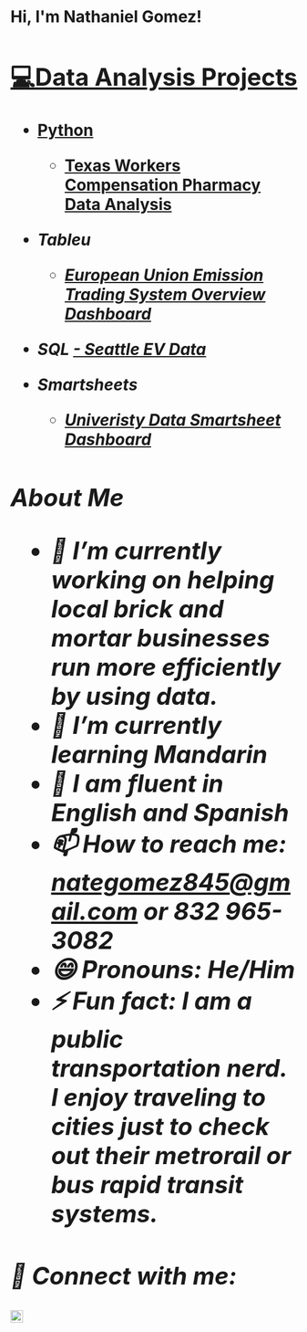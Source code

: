 <h1>Hi, I'm Nathaniel Gomez! <br/><a href="https://github.com/nategomez832/Nathaniel-Gomez-Resume-Data-Analyst/edit/main/README.md)</a>, <a href="https//www.linkedin.com/in/nathaniel-gomez-29952128l</a>
<h2> 💻Data Analysis Projects </h2>


- <b>Python</b>
   - [Texas Workers Compensation Pharmacy Data Analysis](https://github.com/nategomez832/Python-TX-Workers-Comp-Data-Analysis) <b><i>
- <b>Tableu</b>
   - [European Union Emission Trading System Overview Dashboard](https://github.com/nategomez832/Tableau-Project/blob/main/README.md) <b><i>


- <b>SQL</b>
 [  - Seattle EV Data](https://github.com/nategomez832/HyundaiSeattlesql/blob/main/README.md)

 
- <b>Smartsheets</b>
   - [Univeristy Data Smartsheet Dashboard ](https://github.com/nategomez832/smartsheetuniveristy/blob/main/README.md)
<h2>


About Me 
- 🔭 I’m currently working on helping local brick and mortar businesses run more efficiently by using data.
- 🌱 I’m currently learning Mandarin
- 💬 I am fluent in English and Spanish
- 📫 How to reach me: nategomez845@gmail.com or 832 965-3082
- 😄 Pronouns: He/Him
- ⚡ Fun fact: I am a public transportation nerd. I enjoy traveling to cities just to check out their metrorail or bus rapid transit systems.



<h2> 🤳 Connect with me:</h2>

[<img align="left" alt="Nathaniel Gomez | LinkedIn" width="22px" src="https://cdn.jsdelivr.net/npm/simple-icons@v3/icons/linkedin.svg" />][linkedin]



[linkedin]: https://linkedin.com/in/nathaniel-gomez-29952128
<!--
**NathanielGomezResume** is a ✨ _special_ ✨ repository because its `README.md` (this file) appears on your GitHub profile.

Here are some ideas to get you started:


-->
